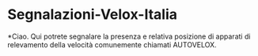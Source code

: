 # Segnalazioni-Velox-Italia

*Ciao. Qui potrete segnalare la presenza e relativa posizione di apparati di relevamento della velocità comunemente chiamati AUTOVELOX.
